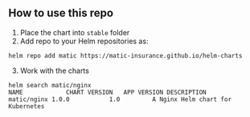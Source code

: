 ## How to use this repo

1. Place the chart into `stable` folder
2. Add repo to your Helm repositories as:
```
helm repo add matic https://matic-insurance.github.io/helm-charts
```
3. Work with the charts
```
helm search matic/nginx
NAME        	CHART VERSION	APP VERSION	DESCRIPTION
matic/nginx	1.0.0        	1.0        	A Nginx Helm chart for Kubernetes
```
